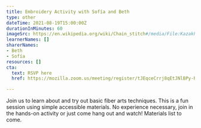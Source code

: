 ```yaml
---
title: Embroidery Activity with Sofía and Beth
type: other
dateTime: 2021-08-19T15:00:00Z
durationInMinutes: 60
imageSrc: https://en.wikipedia.org/wiki/Chain_stitch#/media/File:Kazakh_rug_chain_stitch_embroidery.jpg
learnerNames: []
sharerNames:
- Beth
- Sofía
resources: []
cta:
  text: RSVP here
  href: https://mozilla.zoom.us/meeting/register/tJEqceCrrj8qEtJNlBPy-RnsgKab6FU7WdgV

---
```

Join us to learn about and try out basic fiber arts techniques. This is a fun session using simple accessible materials. No experience necessary, join in the hands-on activity or just come hang out and watch! Materials list to come.